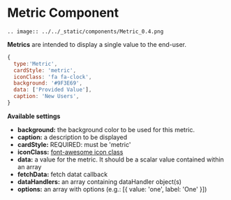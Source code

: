 # Metric Component
```eval_rst
.. image:: ../../_static/components/Metric_0.4.png
```
**Metrics** are intended to display a single value to the end-user. 

```javascript
{
  type:'Metric',
  cardStyle: 'metric',
  iconClass: 'fa fa-clock',
  background: '#9F3E69',
  data: ['Provided Value'],
  caption: 'New Users',
}
```

**Available settings**
* **background:** the background color to be used for this metric. 
* **caption:** a description to be displayed 
* **cardStyle:** REQUIRED: must be 'metric'
* **iconClass:** [font-awesome icon class](http://fontawesome.io/icons/)
* **data:** a value for the metric. It should be a scalar value contained within an array
* **fetchData:** fetch datat callback 
* **dataHandlers:** an array containing dataHandler object(s)
* **options:** an array with options (e.g.: [{ value: 'one', label: 'One' }])
